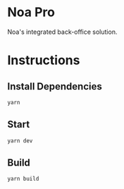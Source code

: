# Noa Pro

Noa's integrated back-office solution.

# Instructions

## Install Dependencies

```bash
yarn
```

## Start

```bash
yarn dev
```

## Build

```bash
yarn build
```
